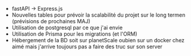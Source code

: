 - fastAPI -> Express.js
- Nouvelles tables pour prévoir la scalabilité du projet sur le long termen (prévisions de prochaines MAJ)
- Utilisation de postgresql par ce que j'ai envie
- Utilisation de Prisma pour les migrations (et l'ORM)
- Hébergement de la BD soit sur planetScale oubien sur un docker chez aimé mais j'arrive toujours pas a faire des truc sur son server
